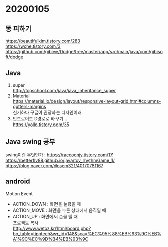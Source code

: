 # 20200105
## 똥 피하기
https://beautifulkim.tistory.com/283  
https://wche.tistory.com/3  
https://github.com/gibiee/Dodge/tree/master/app/src/main/java/com/gibisoft/dodge  
## Java
1. super  
http://tcpschool.com/java/java_inheritance_super
2. Material  
https://material.io/design/layout/responsive-layout-grid.html#columns-gutters-margins  
신기하다 구글이 권장하는 디자인이래  
3. 안드로이드 D경로로 바꾸기...  
https://yollo.tistory.com/35  
## Java swing 공부  
swing이란 무엇인가 : https://raccoonjy.tistory.com/17  
https://betterfly88.github.io/java/toy_rhythmGame_1/  
https://blog.naver.com/dosem321/40170781167  
## android  
Motion Event  
  - ACTION_DOWN : 화면을 눌렸을 때  
  - ACTION_MOVE : 화면을 누른 상태에서 움직일 때  
  - ACTION_UP : 화면에서 손을 뗄 때  
프로젝트 복사  
http://www.wetoz.kr/html/board.php?bo_table=tipntech&wr_id=148&sca=%EC%95%88%EB%93%9C%EB%A1%9C%EC%9D%B4%EB%93%9C
